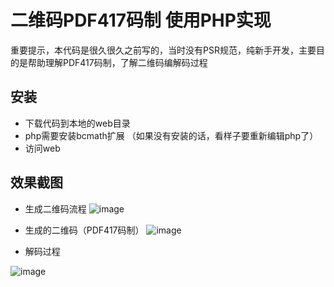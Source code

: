# 二维码PDF417码制 使用PHP实现

重要提示，本代码是很久很久之前写的，当时没有PSR规范，纯新手开发，主要目的是帮助理解PDF417码制，了解二维码编解码过程 
## 安装
* 下载代码到本地的web目录 
* php需要安装bcmath扩展 （如果没有安装的话，看样子要重新编辑php了）
* 访问web

## 效果截图
* 生成二维码流程
	![image](http://ocggi1ecj.bkt.clouddn.com/23a6b78c-d2f9-4392-95fd-b67e77eff3a1.png)

* 生成的二维码（PDF417码制）
	![image](http://ocggi1ecj.bkt.clouddn.com/84a46671-1e1d-44b0-a369-fa1e0d8a1002.png)
* 解码过程

![image](http://ocggi1ecj.bkt.clouddn.com/2ca813a6-8c35-448f-9d2c-2c729b132bf1.png)
